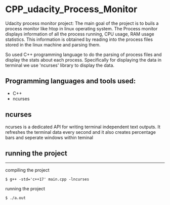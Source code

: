 # CPP_udacity_Process_Monitor
Udacity process monitor project: The main goal of the project is to buils a process monitor like htop in linux operating system. The Process monitor displays information of all the process running, CPU usage, RAM usage statistics. This information is obtained by reading into the process files stored in the linux machine and parsing them.

So used C++ programming language to do the parsing of process files and display the stats about each process. Specifically for displaying the data in terminal we use 'ncurses' library to display the data.

## Programming languages and tools used:
- C++
- ncurses

## ncurses
ncurses is a dedicated API for writing terminal independent text outputs. It refreshes the terminal data every second and it also creates percentage bars and seperate windows within teminal

## running the project
-------------------
compiling the project

`$ g++ -std='c++17' main.cpp -lncurses`

running the project

`$ ./a.out`
